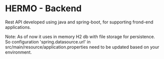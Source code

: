 # HERMO - Backend
Rest API developed using java and spring-boot, for supporting frond-end applications.

Note: As of now it uses in memory H2 db with file storage for persistence.
So configuration 'spring.datasource.url' in src/main/resource/application.properties need to be updated based on your environment.